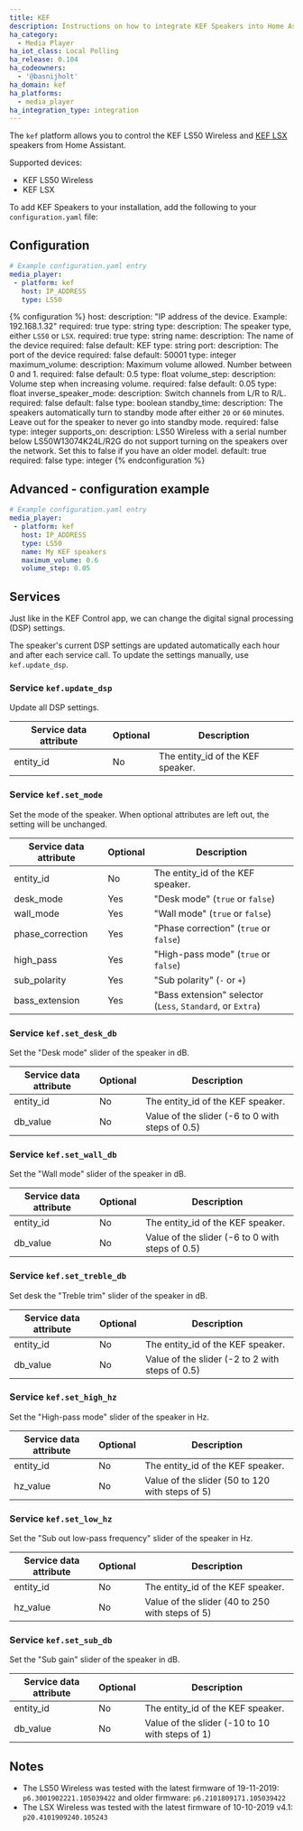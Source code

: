 ```yaml
---
title: KEF
description: Instructions on how to integrate KEF Speakers into Home Assistant.
ha_category:
  - Media Player
ha_iot_class: Local Polling
ha_release: 0.104
ha_codeowners:
  - '@basnijholt'
ha_domain: kef
ha_platforms:
  - media_player
ha_integration_type: integration
---
```


The `kef` platform allows you to control the KEF LS50 Wireless and [KEF LSX](https://international.kef.com/products/lsx) speakers from Home Assistant.

Supported devices:

- KEF LS50 Wireless
- KEF LSX

To add KEF Speakers to your installation, add the following to your `configuration.yaml` file:

## Configuration

```yaml
# Example configuration.yaml entry
media_player:
 - platform: kef
   host: IP_ADDRESS
   type: LS50
```

{% configuration %}
host:
  description: "IP address of the device. Example: 192.168.1.32"
  required: true
  type: string
type:
  description: The speaker type, either `LS50` or `LSX`.
  required: true
  type: string
name:
  description: The name of the device
  required: false
  default: KEF
  type: string
port:
  description: The port of the device
  required: false
  default: 50001
  type: integer
maximum_volume:
  description: Maximum volume allowed. Number between 0 and 1.
  required: false
  default: 0.5
  type: float
volume_step:
  description: Volume step when increasing volume.
  required: false
  default: 0.05
  type: float
inverse_speaker_mode:
  description: Switch channels from L/R to R/L.
  required: false
  default: false
  type: boolean
standby_time:
  description: The speakers automatically turn to standby mode after either `20` or `60` minutes. Leave out for the speaker to never go into standby mode.
  required: false
  type: integer
supports_on:
  description: LS50 Wireless with a serial number below LS50W13074K24L/R2G do not support turning on the speakers over the network. Set this to false if you have an older model.
  default: true
  required: false
  type: integer
{% endconfiguration %}

## Advanced - configuration example

```yaml
# Example configuration.yaml entry
media_player:
 - platform: kef
   host: IP_ADDRESS
   type: LS50
   name: My KEF speakers
   maximum_volume: 0.6
   volume_step: 0.05
```

## Services

Just like in the KEF Control app, we can change the digital signal processing (DSP) settings.

The speaker's current DSP settings are updated automatically each hour and after each service call.
To update the settings manually, use `kef.update_dsp`.

### Service `kef.update_dsp`

Update all DSP settings.

| Service data attribute | Optional | Description |
| ---------------------- | -------- | ----------- |
| entity_id              | No       | The entity_id of the KEF speaker. |

### Service `kef.set_mode`

Set the mode of the speaker. When optional attributes are left out, the setting will be unchanged.

| Service data attribute | Optional | Description |
| ---------------------- | -------- | ----------- |
| entity_id              | No       | The entity_id of the KEF speaker. |
| desk_mode              | Yes      | "Desk mode" (`true` or `false`) |
| wall_mode              | Yes      | "Wall mode" (`true` or `false`) |
| phase_correction       | Yes      | "Phase correction" (`true` or `false`) |
| high_pass              | Yes      | "High-pass mode" (`true` or `false`) |
| sub_polarity           | Yes      | "Sub polarity" (`-` or `+`) |
| bass_extension         | Yes      | "Bass extension" selector (`Less`, `Standard`, or `Extra`) |

### Service `kef.set_desk_db`

Set the "Desk mode" slider of the speaker in dB.

| Service data attribute | Optional | Description |
| ---------------------- | -------- | ----------- |
| entity_id              | No       | The entity_id of the KEF speaker. |
| db_value               | No       | Value of the slider (-6 to 0 with steps of 0.5) |

### Service `kef.set_wall_db`

Set the "Wall mode" slider of the speaker in dB.

| Service data attribute | Optional | Description |
| ---------------------- | -------- | ----------- |
| entity_id              | No       | The entity_id of the KEF speaker. |
| db_value               | No       | Value of the slider (-6 to 0 with steps of 0.5) |

### Service `kef.set_treble_db`

Set desk the "Treble trim" slider of the speaker in dB.

| Service data attribute | Optional | Description |
| ---------------------- | -------- | ----------- |
| entity_id              | No       | The entity_id of the KEF speaker. |
| db_value               | No       | Value of the slider (-2 to 2 with steps of 0.5) |

### Service `kef.set_high_hz`

Set the "High-pass mode" slider of the speaker in Hz.

| Service data attribute | Optional | Description |
| ---------------------- | -------- | ----------- |
| entity_id              | No       | The entity_id of the KEF speaker. |
| hz_value               | No       | Value of the slider (50 to 120 with steps of 5) |

### Service `kef.set_low_hz`

Set the "Sub out low-pass frequency" slider of the speaker in Hz.

| Service data attribute | Optional | Description |
| ---------------------- | -------- | ----------- |
| entity_id              | No       | The entity_id of the KEF speaker. |
| hz_value               | No       | Value of the slider (40 to 250 with steps of 5) |

### Service `kef.set_sub_db`

Set the "Sub gain" slider of the speaker in dB.

| Service data attribute | Optional | Description |
| ---------------------- | -------- | ----------- |
| entity_id              | No       | The entity_id of the KEF speaker. |
| db_value               | No       | Value of the slider (-10 to 10 with steps of 1) |

## Notes

- The LS50 Wireless was tested with the latest firmware of 19-11-2019: `p6.3001902221.105039422` and older firmware: `p6.2101809171.105039422`
- The LSX Wireless was tested with the latest firmware of 10-10-2019 v4.1: `p20.4101909240.105243`

[KEF Speakers]: /integrations/kef/
